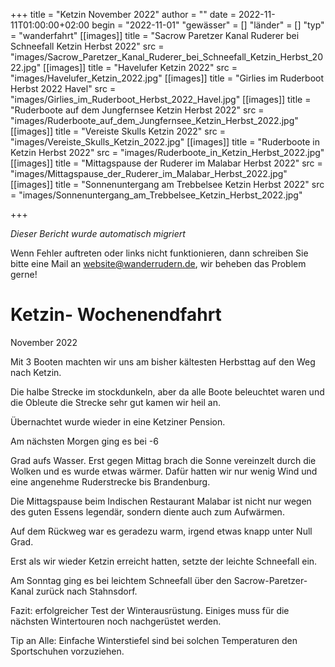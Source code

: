 +++
title = "Ketzin November 2022"
author = ""
date = 2022-11-11T01:00:00+02:00
begin = "2022-11-01"
"gewässer" = []
"länder" = []
"typ" = "wanderfahrt"
[[images]]
title = "Sacrow Paretzer Kanal Ruderer bei Schneefall Ketzin Herbst 2022"
src = "images/Sacrow_Paretzer_Kanal_Ruderer_bei_Schneefall_Ketzin_Herbst_2022.jpg"
[[images]]
title = "Havelufer Ketzin 2022"
src = "images/Havelufer_Ketzin_2022.jpg"
[[images]]
title = "Girlies im Ruderboot Herbst 2022 Havel"
src = "images/Girlies_im_Ruderboot_Herbst_2022_Havel.jpg"
[[images]]
title = "Ruderboote auf dem Jungfernsee Ketzin Herbst 2022"
src = "images/Ruderboote_auf_dem_Jungfernsee_Ketzin_Herbst_2022.jpg"
[[images]]
title = "Vereiste Skulls Ketzin 2022"
src = "images/Vereiste_Skulls_Ketzin_2022.jpg"
[[images]]
title = "Ruderboote in Ketzin Herbst 2022"
src = "images/Ruderboote_in_Ketzin_Herbst_2022.jpg"
[[images]]
title = "Mittagspause der Ruderer im Malabar Herbst 2022"
src = "images/Mittagspause_der_Ruderer_im_Malabar_Herbst_2022.jpg"
[[images]]
title = "Sonnenuntergang am Trebbelsee Ketzin Herbst 2022"
src = "images/Sonnenuntergang_am_Trebbelsee_Ketzin_Herbst_2022.jpg"

+++


*Dieser Bericht wurde automatisch migriert*

Wenn Fehler auftreten oder links nicht funktionieren, dann schreiben Sie bitte eine Mail an website@wanderrudern.de, wir beheben das Problem gerne!



# Ketzin- Wochenendfahrt


November 2022

Mit 3 Booten machten wir uns am bisher kältesten Herbsttag auf den Weg nach Ketzin.

Die halbe Strecke im stockdunkeln, aber da alle Boote beleuchtet waren und die Obleute die Strecke sehr gut kamen wir heil an.

Übernachtet wurde wieder in eine Ketziner Pension.

Am nächsten Morgen ging es bei -6

Grad aufs Wasser. Erst gegen Mittag brach die Sonne vereinzelt durch die Wolken und es wurde etwas wärmer. Dafür hatten wir nur wenig Wind und eine angenehme Ruderstrecke bis Brandenburg.

Die Mittagspause beim Indischen Restaurant Malabar ist nicht nur wegen des guten Essens legendär, sondern diente auch zum Aufwärmen.

Auf dem Rückweg war es geradezu warm, irgend etwas knapp unter Null Grad.

Erst als wir wieder Ketzin erreicht hatten, setzte der leichte Schneefall ein.

Am Sonntag ging es bei leichtem Schneefall über den Sacrow-Paretzer-Kanal zurück nach Stahnsdorf.

Fazit: erfolgreicher Test der Winterausrüstung. Einiges muss für die nächsten Wintertouren noch nachgerüstet werden.

Tip an Alle: Einfache Winterstiefel sind bei solchen Temperaturen den Sportschuhen vorzuziehen.
